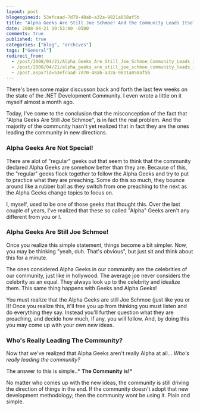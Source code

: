 ```yaml
---
layout: post
blogengineid: 53efcaad-7d70-48ab-a32a-9821a058af5b
title: "Alpha Geeks Are Still Joe Schmoe! And the Community Leads Itself."
date: 2008-04-21 19:53:00 -0500
comments: true
published: true
categories: ["blog", "archives"]
tags: ["General"]
redirect_from: 
  - /post/2008/04/21/Alpha_Geeks_Are_Still_Joe_Schmoe_Community_Leads_Itself
  - /post/2008/04/21/alpha_geeks_are_still_joe_schmoe_community_leads_itself
  - /post.aspx?id=53efcaad-7d70-48ab-a32a-9821a058af5b
---
```

<!-- more -->


There&#39;s been some major discusson back and forth the last few weeks on the state of the .NET Development Community. I even wrote a little on it myself almost a month ago. 



Today, I&#39;ve come to the conclusion that the misconception of the fact that &quot;Alpha Geeks Are Still Joe Schmoe&quot;, is in fact the real problem. And the majority of the community hasn&#39;t yet realized that in fact they are the ones leading the community in new directions. 

<h3>Alpha Geeks Are Not Special!</h3>


There are alot of &quot;regular&quot; geeks out that seem to think that the community declared Alpha Geeks are somehow better than they are. Because of this, the &quot;regular&quot; geeks flock together to follow the Alpha Geeks and try to put to practice what they are preaching. Some do this so much, they bounce around like a rubber ball as they switch from one preaching to the next as the Alpha Geeks change topics to focus on. 



I, myself, used to be one of those geeks that thought this. Over the last couple of years, I&#39;ve realized that these so called &quot;Alpha&quot; Geeks aren&#39;t any different from you or I. 

<h3>Alpha Geeks Are Still Joe Schmoe!</h3>


Once you realize this simple statement, things become a bit simpler. Now, you may be thinking &quot;yeah, duh. That&#39;s obvious&quot;, but just sit and think about this for a minute. 



The ones considered Alpha Geeks in our community are the celebrities of our community, just like in hollywood. The average joe never considers the celebrity as an equal. They always look up to the celebrity and idealize them. This same thing happens with Geeks and Alpha Geeks! 



You must realize that the Alpha Geeks are still Joe Schmoe (just like you or I)! Once you realize this, it&#39;ll free you up from thinking you must listen and do everything they say. Instead you&#39;ll further question what they are preaching, and decide how much, if any, you will follow. And, by doing this you may come up with your own new ideas. 

<h3>Who&#39;s Really Leading The Community?</h3>


Now that we&#39;ve realized that Alpha Geeks aren&#39;t really Alpha at all... *Who&#39;s really leading the community?* 



The answer to this is simple..* **The Community is!*** 



No matter who comes up with the new ideas, the community is still driving the direction of things in the end. If the community doesn&#39;t adopt that new development methodology; then the community wont be using it. Plain and simple. 

